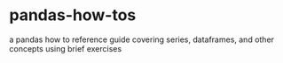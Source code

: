 # pandas-how-tos
a pandas how to reference guide covering series, dataframes, and other concepts using brief exercises 
